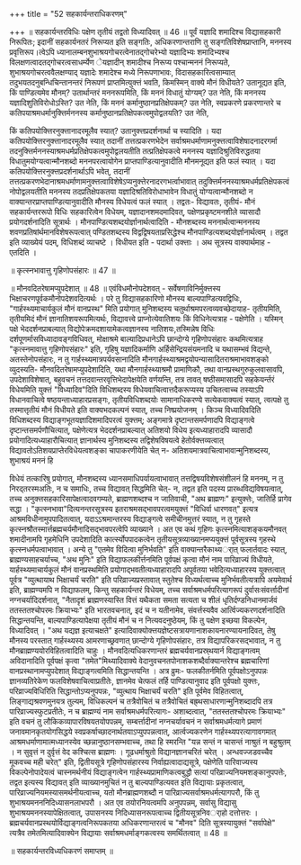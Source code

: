 +++
title = "52 सहकार्यन्तराधिकरणम्"

+++
॥ सहकार्यन्तरविधिः पक्षेण तृतीयं तद्वतो विध्यादिवत् ॥ 46 ॥ पूर्वं यज्ञादि शमादिश्च विद्यासहकारी निरूपितः; इदानीं सहकार्यनतरं निरूप्यत इति सङ्गतिः, अधिकरणान्तराणि तु सङ्गतिविशेषप्राप्तानि, मननस्य प्रवृत्तिरूप।त्वेऽपि ध्यानालम्बनशुभाश्रयगोचरत्वेनातद्गोचरेभ्यो यज्ञादिभ्यः शमादिभ्यश्च विलक्षणत्वादतद्गोचरत्वसाधर्म्येण ेयज्ञादीन् शमादीश्च निरूप्य पश्चान्मननं निरूप्यते, शुभाश्रयगोचरत्ववैलक्षण्याद् यज्ञादेः शमादेश्च मध्ये निरूपणाभावः, विदासहकारित्वसाम्यात् तदुभयतदनुबन्धिचिन्तानन्तरं निरूपणं प्राप्तमित्युक्त्तं भवति, किमस्मिन् वाक्ये मौनं विधीयते? उतानूद्यत इति, किं पाण्डित्यमेव मौनम्? उतार्थान्तरं मननरूपमिति, किं मननं विधातुं योग्यम्? उत नेति, किं मननस्य यज्ञादिशुतिविरोधोऽस्ति? उत नेति, किं मननं कर्मानुष्ठानप्रतिक्षेपकम्? उत नेति, स्वप्रकरणे प्रकरणान्तरे च कतिपयाश्रमधर्मानुक्त्तिर्मननस्य कर्मानुष्ठानप्रतिक्षेपकत्वमुपोद्वलयति? उत नेति,

किं कतिपयोक्त्तिरनुक्त्तानादरमूलैव स्यात्? उतानुक्त्तप्रदर्शनार्था च स्यादिति । यदा कतिपयोक्त्तिरनुक्त्तानादरमूलैव स्यात् तदानीं तत्तत्प्रकरणभेदेन सर्वाश्रमधर्माणामनुक्त्तत्वाविशेषादनादरगर्मा तदनुक्त्तिर्मननस्याश्रमधर्मप्रतिक्षेपकत्वमुपोद्वलयतीति तत्प्रतिक्षेपकत्वे मननस्य यज्ञादिश्रुतिविरुद्धतया विधातुमयोग्यत्वान्मौनशब्दो मननपरत्वायोगेन प्राप्तपाण्डित्यानुवादीति मौनमनूद्यत इति फलं स्यात् । यदा कतिपयोक्त्तिरनुक्त्तप्रदर्शनार्थाऽपि भवेत्, तदानीं तत्तत्प्रकरणभेदानाश्रमधर्माणामनुक्त्तत्वाविशेषेऽप्यनुक्त्तेरनादरगभर्त्वाभावात् तदुक्त्तिर्मननस्याश्रमधर्मप्रतिक्षेपकत्वं नोपोद्वलयतीति मननस्य तदप्रतिक्षेपकतया यज्ञादिश्रतिविरोधाभावेन विधातुं योग्यत्वान्मौनशब्दो न वाक्यान्तरप्राप्तपाण्डित्यानुवादीति मौनस्य विधेयत्वं फलं स्यात् । तद्वतः- विद्यावतः, तृतीयं- मौनं सहकार्यन्तररूपो विधिः सहकारित्वेन विधेयम्, यज्ञादानशमदमादिवत्, पक्षेणप्रकृष्टमनशीले व्यासादौ प्रयोगदर्शनादिति सूत्रार्थः । मौनपाण्डित्यशब्दयोर्ज्ञानार्थत्वादिति - मौनशब्दस्य मननार्थत्वान्मननस्य शवणप्रतिषांर्थमानविशेषरूपत्वात् पण्डितशब्दस्य विद्वद्विषयताप्रसिद्धेश्च मौनपाण्डित्यशब्दयोर्ज्ञानार्थत्वम् । तद्वत इति व्याख्येयं पदम्, विधिशब्दं व्याचष्टे । विधीयत इति - पदार्था उक्त्ताः । अथ सूत्रस्य वाक्यार्थमाह - एतदिति ।

॥ कृत्स्नभावात्तु गृहिणोपसंहारः ॥ 47 ॥

॥ मौनवदितरेषामप्युपदेशात् ॥ 48 ॥ एवंविधमौनोपदेशवत् - सर्वेषणाविनिर्मुक्त्तस्य भिक्षाचरणपूर्वकमौनोपदेशवदित्यर्थः । परे तु विद्यासहकारिणो मौनस्य बाल्यपाण्डित्यवद्विधिः, "गार्हस्थ्यमाचार्यकुलं मौनं वानप्रस्थ" मिति प्रयोगात् मुनिशब्दस्य चतुर्थाश्रमपरत्वव्यवच्छेदायाह- तृतीयमिति, तृतीयमिदं मौनं ज्ञानातिशयरूपमित्यर्थः, विद्यावत्त्वे प्राप्नोत्येवातिशयः किं विधिनेत्यत्राह - पक्षेणेति । यस्मिन् पक्षे भेददर्शनप्राबल्यात् विद्योपेक्रमदशायामेकत्वज्ञानस्य नातिशयः,तस्मिन्नेष विधिः दर्शपूणर्मासविध्यादावङ्गविधिवत्, मोक्षाश्रमे बाल्यादिप्रधानेऽपि छान्दोग्ये गृहिणोपसंहारः कथमित्यत्राह "कृत्स्नमावात्तु गृहिणोपसंहारः" इति, गृहिषु यज्ञादिकर्माणि अर्हिसेन्द्रियसंयमनादि च यथासम्भवं विद्यन्ते, अतस्तेनोपसंहारः, न तु गार्हस्थ्यमात्रपर्यवसानादिति मौनगार्हस्थ्याश्रमद्वयोपन्यासादितराश्रमाभावशङ्को व्युदस्यति- मौनवदितरेषामप्युपदेशादिति, यथा मौनगार्हस्थ्याश्रमौ प्रामाणिकौ, तथा वानप्रस्थगुरुकुलवासावपि, उपदेशाविशेषात्, बहुवचनं तत्तदवान्तरवृत्तिभेदापेक्षयेति वर्णयन्ति, तत्र तावत् षष्ठीसमासादपि सहकेयर्न्तरं विधेयमिति युक्त्तं "विध्यादिव"दिति विधिशब्दस्य विधेयवाचित्वात्तदैकरूप्यस्य उचितत्वाच्च तस्याऽपि विधानवाचित्वे षष्ठयन्ताध्याहारप्रसङ्गः, तृतीयविधिशब्दयोः सामानाधिकरण्ये सत्येकवाक्यत्वं स्यात्, त्वत्पक्षे तु तस्मात्तृतीयं मौनं विधीयते इति वाक्यभदकल्पनं स्यात्, तच्च निष्प्रयोजनम् । किञ्च विध्यादिवदिति विधिशब्दस्य विद्याङ्गभूतयज्ञादिशमादिपरत्वं युक्त्तम्; अङ्गमात्रे दृष्टान्तसमर्पणादपि विद्याङ्गत्वे दृष्टान्तसमर्पणौचित्यात्, पक्षेणेत्यत्र भेददर्शनप्राबल्यात् अतिशयो विधेय इत्यध्याहारादपि व्यासादौ प्रयोगादित्यध्याहारौचित्यात् ज्ञानार्थस्य मुनिशब्दस्य तद्विशेषविषयत्वे हेतोर्वक्त्तव्यत्वात् विद्यावतोऽतिशयप्राप्तेरविधेयत्वशङ्का चापाकरणीयेति चेत् न- अतिशयमात्रवाचित्वाभावान्मुनिशब्दस्य, शुभाश्रयं मननं हि

विधेयं तत्कारिषु प्रयोगात्, मौनशब्दस्य ध्यानसमाधिपर्यायत्वाभावात् तत्तद्विषयविशेषसंशीलनं हि मननम्, न तु निरद्तरस्मअतिः, न च समाधिः, तच्च विद्यावत् सिद्धमिति चेत्- न, तद्वत इति पदस्य प्रारब्धविद्यविषयत्वात्, तच्च अनुक्त्तसहकारिसापेक्षत्वादवगम्यते, ब्राह्मणशब्दश्च न जातिवाची, "अथ ब्राह्मणः" इत्युक्त्तेः, जातिर्हि प्रागेव सद्धा । "कृत्स्नभावा"दित्यनन्तरसूत्रस्य इतराश्रमसद्भावपरत्वमयुक्त्तं "विधिर्वा धारणवत्" इत्यत्र आश्रमविधीनामुपपादितत्वात्, यदाऽऽश्रमान्तरस्य विद्याङ्गत्वे समीचीनमुत्तरं स्यात्, न तु गृहस्ते कृत्स्नश्रौतस्मार्त्तब्रह्मचर्यमौनादिसद्भावपरत्वेपि व्याख्याने । अत एव कथं गृहिणः कृत्स्नमित्याशङ्कयमौनवत् शमादीनामपि गृहमेधिनि उपदेशादिति कार्त्स्योपपादकत्वेन तृतीयसूत्रव्याख्यानमप्ययुक्त्तं पूर्वसूत्रस्य गृहस्थे कृत्स्नधर्मपत्वाभावात् । अन्ये तु "एतमेव विदित्वा मुनिर्भवति" इति वाक्यान्तरैकाथ्यर्ात् फलार्तवादः स्यात्, ब्राह्मण्यसाहचर्याच्च, "अथ मुनिः" इति विद्याफलकीर्त्तनमिति पूर्वपक्षं कृत्वा मौनं नाम पारिव्राज्यं विधीयते, यार्हस्थ्यमाचार्यकुलं मौनं वानप्रस्थमिति प्रयोगाद्भवतीत्यध्याहारादपि अपूर्वतया भवेदित्यध्याहारस्य युक्त्तत्वात् पूर्वत्र "व्युत्थायाथ भिक्षाचर्यं चरति" इति परिव्राज्यप्रस्तावात् स्तुतेश्च विध्यर्थत्वाच्च मुनिर्भवतीत्यत्रापि अयमेवार्थ इति, ब्राह्मण्यमपि न विद्याफलम्, किन्तु सहकार्यन्तरं विधेयम्, तच्च सर्वाश्रमधर्मपरित्यागरूपं दुर्वासःसंवर्त्तादीनां नग्नचर्यादिदर्शनात्, "नैतादृशं ब्राह्मणस्यास्ति वित्तं यथैकता समता सत्यता च शीलं धृतिर्दण्डनिधानमार्जवं ततस्ततश्चोपरमः क्रियाभ्यः" इति भारतवचनात्, इदं च न यतीनामेव, संवर्त्तस्यवैव आर्त्विज्यकरणदर्शनादिति सिद्धान्तयन्ति, बाल्यपाण्डित्यापेक्षया तृतीयं मौनं च न नित्यवदनुष्ठेयम्, किं तु पक्षेण इच्छया विकल्पेन, विध्यादिवत् । "अथ यद्यज्ञ इत्याचक्षते" इत्यादिवाक्योक्त्तयज्ञेष्टसत्रायणानाशकायनारण्यायनादिवत्, तेषु मौनस्य परस्तात् गार्हस्थ्यस्य आमरणाच्छ्रवणात् छान्दोग्ये गृहिणोपसंहारः, तत्र विद्यापरिकरसद्भावात्, न तु मौनब्राह्मण्ययोरविहितत्वादिति चाहुः । मौनवदित्यधिकरणान्तरं ब्रह्मचर्यवानप्रस्र्थयार्न विद्याङ्गत्वम् अविदानादिति पूर्वपक्षं कृत्वा "तमेत"मिथ्यादिवाक्ये वेदानुवचनतपोनाशकशब्दैर्वाक्यान्तरेश्च ब्रह्मचारिणां वानप्रस्थानामप्युपदेशात् विद्याङ्गत्वमिति सिद्धान्तयन्ति । अत्र व्रुमः- फलकीतर्नमिति पूर्वपक्षोऽनुपपन्नः ज्ञानव्यतिरेकेण फलविशेषवाचित्वाप्रतीतेः, ज्ञानमेव चेत्फलं तर्हि पाण्डित्यानुवाद इति पूर्वपक्षो युक्त्तः, परिव्राज्यविधिरिति सिद्धान्तोऽप्यनुपपन्नः, "व्युत्थाय भिक्षाचर्यं चरति" इति पूर्वमेव विहितत्वात्, लिङ्गाद्यश्रवणमुनयत्र तुल्यम्, विधिकल्पनं च तत्रैवोचितं च तत्रैवोचितं बह्र्थसाधारणान्मुनिशब्दादपि तत्र पारिव्राज्यस्फुटप्रतीतेः, न च ब्राह्मण्यं नाम सर्वाश्रमधर्मपरित्यागः- अशाब्दत्वात्, "ततस्ततश्चोपरमः क्रियाभ्यः" इति वचनं तु लौकिकव्यापारविषयतयोपपन्नम्, सम्बर्त्तादीनां नग्नचर्यावचनं न सर्वाश्रमधर्मत्यागे प्रमाणं जनावमानकृतयोगसिद्धये स्वप्रकर्षाच्छादनार्थतयाऽप्युपपन्नत्वात्, आर्त्वज्यकरणेन गार्हस्थ्यपरत्यागावगमात् आश्रमधर्माणामात्मध्यानस्येव च्छन्नानुष्ठानसम्भवाच्च, तथा हि स्मरन्ति "यन्न सन्तं न चासन्तं नाश्रुतं न बहुश्रुतम् । न सुवृत्तं न दुर्वृत्तं वेद कश्चित्स ब्राह्मणः । गूढधर्माश्रुतो विद्यानज्ञानचरितं चरेत् । अन्धवज्जडवच्चैव मूकवच्च मही चरेत्" इति, द्वितीयसूत्रे गृहिणोपसंहारस्य निर्वाह्यत्वादाद्यसूत्रे, पक्षेणेति पारिवाज्यस्य विकल्पेनोपादेयत्वं चास्नमर्थनीयं विद्याङ्गत्वेन गार्हस्थ्यप्रामाणिकत्वबुद्धौ सत्यां परिव्राज्यनियमशङ्कानुपपत्तेः, तद्वत इत्यस्य विद्यावत् इति व्याख्यानमुचितं न तु बाल्यपाण्डित्यवत इति विद्यायाः प्रकृतत्वात्, पारिव्राज्यनियमस्यासमर्थनीयत्वाच्च, यतो मौनब्राह्मणशब्दौ न पारिव्राज्यसर्वाश्रमधर्मत्यागपरौ, किं तु शुभाश्रयमनननिदिध्यासनलाभपरौ । अत एव तयोरनियत्वमपि अनुपपन्नम्, सर्वासु विद्यासु शुभाश्रयमननस्यापेक्षितत्वात्, उपासनस्य निदिध्यासनरूपत्वाच्च द्वितीयसूत्रनिवर्ाहो दत्तोत्तरः । ब्रह्मचर्यवानप्रस्थयोर्विद्याङ्गत्वनिरूपकतया अधिकरणान्तरत्वं च "मौनव" दिति सूत्रस्यायुक्त्तं "सर्वापेक्षे" त्यत्रैव तमेतमित्यादिवाक्येन विद्यायाः सर्वाश्रमधर्माङ्गकत्वस्य समर्थितत्वात् ॥ 48 ॥

॥ सहकार्यन्तरविध्यधिकरणं समाप्तम् ॥

